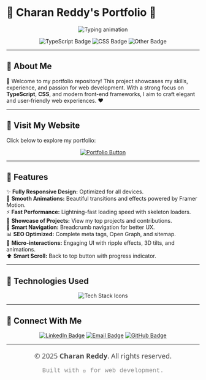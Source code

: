 # 🌟 **Charan Reddy's Portfolio** 🌟

<p align="center">
  <img src="https://readme-typing-svg.herokuapp.com?font=Rubik&size=30&duration=4000&color=F76D57&center=true&vCenter=true&lines=Welcome+to+My+Portfolio!;Frontend+Developer+|+TypeScript+Enthusiast;Creative+Problem+Solver+⚡" alt="Typing animation" />
</p>

<p align="center">
  <img src="https://img.shields.io/badge/TypeScript-98.1%25-blue?style=for-the-badge" alt="TypeScript Badge" />
  <img src="https://img.shields.io/badge/CSS-1.2%25-orange?style=for-the-badge" alt="CSS Badge" />
  <img src="https://img.shields.io/badge/Other-0.7%25-lightgrey?style=for-the-badge" alt="Other Badge" />
</p>

---

## 🌈 **About Me**
🎨 Welcome to my portfolio repository! This project showcases my skills, experience, and passion for web development. With a strong focus on **TypeScript**, **CSS**, and modern front-end frameworks, I aim to craft elegant and user-friendly web experiences. ❤️

---
## 🚀 **Visit My Website**
Click below to explore my portfolio:

<p align="center">
  <a href="https://charan-reddy.vercel.app" target="_blank">
    <img src="https://img.shields.io/badge/Visit%20Portfolio-charan--reddy.vercel.app-blueviolet?style=for-the-badge&logo=next.js&logoColor=white" alt="Portfolio Button">
  </a>
</p>

---
## 💼 **Features**
✨ **Fully Responsive Design:** Optimized for all devices.  
🎨 **Smooth Animations:** Beautiful transitions and effects powered by Framer Motion.  
⚡ **Fast Performance:** Lightning-fast loading speed with skeleton loaders.  
🌟 **Showcase of Projects:** View my top projects and contributions.  
🧭 **Smart Navigation:** Breadcrumb navigation for better UX.  
📊 **SEO Optimized:** Complete meta tags, Open Graph, and sitemap.  
🎯 **Micro-interactions:** Engaging UI with ripple effects, 3D tilts, and animations.  
⬆️ **Smart Scroll:** Back to top button with progress indicator.  

---

## 🚀 **Technologies Used**
<p align="center">
  <img src="https://skillicons.dev/icons?i=typescript,css,react,html,vscode,git" alt="Tech Stack Icons">
</p>

---

## 🎨 **Connect With Me**
<p align="center">
  <a href="https://www.linkedin.com/in/chandacharanreddy/" target="_blank"><img src="https://img.shields.io/badge/LinkedIn-Charan%20Reddy-blue?style=for-the-badge&logo=linkedin" alt="LinkedIn Badge"/></a>
  <a href="mailto:charanreddychanda@gmail.com" target="_blank"><img src="https://img.shields.io/badge/Email-charanreddychanda%40gmail.com-red?style=for-the-badge&logo=gmail" alt="Email Badge"/></a>
  <a href="https://github.com/charanreddy-27" target="_blank"><img src="https://img.shields.io/badge/GitHub-charanreddy--27-lightgrey?style=for-the-badge&logo=github" alt="GitHub Badge"/></a>
</p>

---

<p align="center" style="font-family: 'Segoe UI', Tahoma, Geneva, Verdana, sans-serif; font-size: 18px; color: #4B4B4B;">
  © 2025 <strong>Charan Reddy</strong>. All rights reserved.
</p>
<p align="center" style="font-family: 'Courier New', Courier, monospace; font-size: 16px; color: #8D8D8D;">
  Built with 💙 for web development.
</p>
